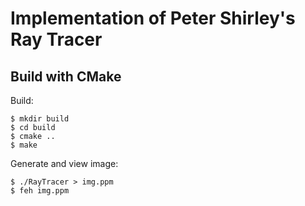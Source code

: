 # Implementation of Peter Shirley's Ray Tracer

## Build with CMake

Build:
```
$ mkdir build
$ cd build
$ cmake ..
$ make
```

Generate and view image:
```
$ ./RayTracer > img.ppm
$ feh img.ppm
```